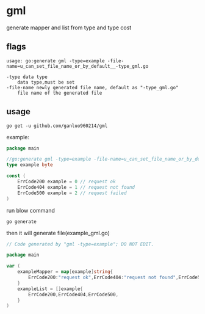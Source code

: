 # gml
generate mapper and list from type and type cost

## flags

```
usage: go:generate gml -type=example -file-name=u_can_set_file_name_or_by_default__-type_gml.go

-type data type
    data type,must be set
-file-name newly generated file name, default as "-type_gml.go"
    file name of the generated file
```

## usage

```shell script
go get -u github.com/ganluo960214/gml
```

example:
```go
package main

//go:generate gml -type=example -file-name=u_can_set_file_name_or_by_default__-type_gml.go
type example byte

const (
	ErrCode200 example = 0 // request ok
	ErrCode404 example = 1 // request not found
	ErrCode500 example = 2 // request failed
)
```
run blow command
```shell script
go generate
```
then it will generate file(example_gml.go)
```go
// Code generated by "gml -type=example"; DO NOT EDIT.

package main

var (
	exampleMapper = map[example]string{ 
		ErrCode200:"request ok",ErrCode404:"request not found",ErrCode500:"request failed",
	}
	exampleList = []example{
		ErrCode200,ErrCode404,ErrCode500,
	}
)
```
